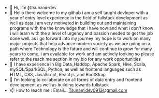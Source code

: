 - 👋 Hi, I’m @tsunami-dev
- 👀 Hello there welcome to my github i am a self taught devloper with a year of entry level experience in the field of fullstack development as well as data i am very motivated in building out and maintaining programs with the the knowledge that i have now and what i don't know i will learn with the a level of urgency and passion needed to get the job done well. as i go forward into my journey my hope is to work on many major projects that help advance modern society as we are going on a path where Technology is the future and will continue to grow for many years to come, i am available for work and am actively looking so please refer to the reach me section in my bio for any work opportunities 
- 🌱 I have experience in Big Data_Haddop, Apache Spark, Hive, Scala, mySQL/SparkSQL, Python, as well as frontend languages such as HTML, CSS, JavaScript, React.js, and BootStrap 
- 💞️ I’m looking to collaborate on all forms of data entry and frontend development as well as building towards fullstack
- 📫 How to reach me : Email... Tsunamidev0913@gmail.com

<!---
tsunami-dev/tsunami-dev is a ✨ special ✨ repository because its `README.md` (this file) appears on your GitHub profile.
You can click the Preview link to take a look at your changes.
--->
